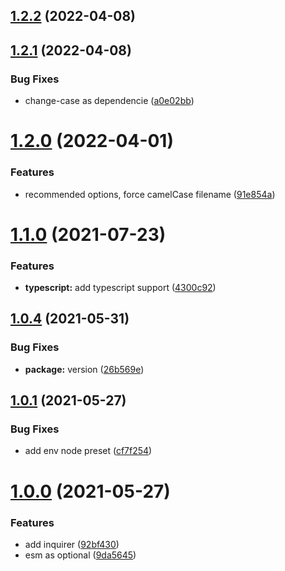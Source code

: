 ## [1.2.2](https://github.com/viniciusflv/svj/compare/1.2.1...1.2.2) (2022-04-08)

## [1.2.1](https://github.com/viniciusflv/svj/compare/1.2.0...1.2.1) (2022-04-08)


### Bug Fixes

* change-case as dependencie ([a0e02bb](https://github.com/viniciusflv/svj/commit/a0e02bb0f1390fe6e4ee32dac4183eea37a002ff))

# [1.2.0](https://github.com/viniciusflv/svj/compare/1.1.0...1.2.0) (2022-04-01)


### Features

* recommended options, force camelCase filename ([91e854a](https://github.com/viniciusflv/svj/commit/91e854a64c6366e219c62c082b42fdb0372ab0bb))

# [1.1.0](https://github.com/viniciusflv/svj/compare/1.0.4...1.1.0) (2021-07-23)


### Features

* **typescript:** add typescript support ([4300c92](https://github.com/viniciusflv/svj/commit/4300c92f5d8bdb9137a0a277825e1dad9f6c2437))

## [1.0.4](https://github.com/viniciusflv/svj/compare/1.0.1...1.0.4) (2021-05-31)


### Bug Fixes

* **package:** version ([26b569e](https://github.com/viniciusflv/svj/commit/26b569e84b16970a85138f34381ce561e28b05e6))



## [1.0.1](https://github.com/viniciusflv/svj/compare/1.0.1...1.0.4) (2021-05-27)


### Bug Fixes

* add env node preset ([cf7f254](https://github.com/viniciusflv/svj/commit/cf7f254651d9ecaa2866eb0520e90a1a27c1469a))



# [1.0.0](https://github.com/viniciusflv/svj/compare/1.0.1...1.0.4) (2021-05-27)


### Features

* add inquirer ([92bf430](https://github.com/viniciusflv/svj/commit/92bf430251ff497503945ec6b8250c01dea6aa11))
* esm as optional ([9da5645](https://github.com/viniciusflv/svj/commit/9da5645c3732cfb22d1870577760141537eb0054))

